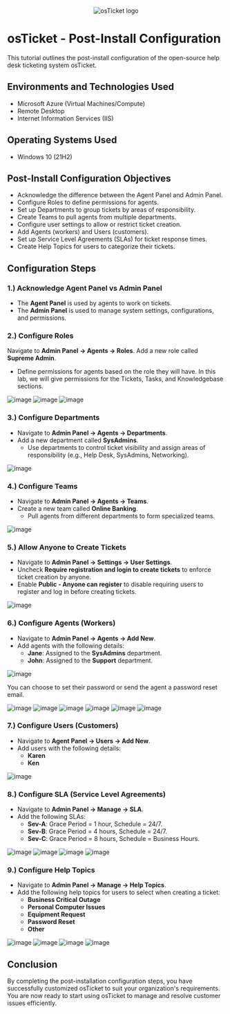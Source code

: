 <p align="center">
<img src="https://i.imgur.com/Clzj7Xs.png" alt="osTicket logo"/>
</p>

<h1>osTicket - Post-Install Configuration</h1>
This tutorial outlines the post-install configuration of the open-source help desk ticketing system osTicket.<br />


<h2>Environments and Technologies Used</h2>

- Microsoft Azure (Virtual Machines/Compute)
- Remote Desktop
- Internet Information Services (IIS)

<h2>Operating Systems Used </h2>

- Windows 10</b> (21H2)

<h2>Post-Install Configuration Objectives</h2>

- Acknowledge the difference between the Agent Panel and Admin Panel.
- Configure Roles to define permissions for agents.
- Set up Departments to group tickets by areas of responsibility.
- Create Teams to pull agents from multiple departments.
- Configure user settings to allow or restrict ticket creation.
- Add Agents (workers) and Users (customers).
- Set up Service Level Agreements (SLAs) for ticket response times.
- Create Help Topics for users to categorize their tickets.

<h2>Configuration Steps</h2>

<h3>1.) Acknowledge Agent Panel vs Admin Panel</h3>

- The **Agent Panel** is used by agents to work on tickets.
- The **Admin Panel** is used to manage system settings, configurations, and permissions.

<h3>2.) Configure Roles</h3>

Navigate to **Admin Panel -> Agents -> Roles**.
Add a new role called **Supreme Admin**.
- Define permissions for agents based on the role they will have. In this lab, we will give permissions for the Tickets, Tasks, and Knowledgebase sections.

![image](https://github.com/user-attachments/assets/f35bc5e4-c261-4dac-88b3-f993077ccb75)
![image](https://github.com/user-attachments/assets/e9edc228-1bc3-4700-8467-c34e2709784a)
![image](https://github.com/user-attachments/assets/0e25a3d3-83d5-4f71-a2cd-d7cb37a41084)

<h3>3.) Configure Departments</h3>

- Navigate to **Admin Panel -> Agents -> Departments**.
- Add a new department called **SysAdmins**.
  - Use departments to control ticket visibility and assign areas of responsibility (e.g., Help Desk, SysAdmins, Networking).

![image](https://github.com/user-attachments/assets/795b04ed-5e3f-4ccd-8809-2fbdc4b39982)

<h3>4.) Configure Teams</h3>

- Navigate to **Admin Panel -> Agents -> Teams**.
- Create a new team called **Online Banking**.
  - Pull agents from different departments to form specialized teams.
 
![image](https://github.com/user-attachments/assets/fda3ccdc-1e28-4094-a89a-98f0a117cfba)

<h3>5.) Allow Anyone to Create Tickets</h3>

- Navigate to **Admin Panel -> Settings -> User Settings**.
- Uncheck **Require registration and login to create tickets** to enforce ticket creation by anyone.
- Enable **Public - Anyone can register** to disable requiring users to register and log in before creating tickets.

![image](https://github.com/user-attachments/assets/503a33ee-ca11-4a6b-9e52-7eff9b7e8b7d)

<h3>6.) Configure Agents (Workers)</h3>

- Navigate to **Admin Panel -> Agents -> Add New**.
- Add agents with the following details:
  - **Jane**: Assigned to the **SysAdmins** department.
  - **John**: Assigned to the **Support** department.

![image](https://github.com/user-attachments/assets/f6281848-c101-4ecc-8bc9-db0d3ba64c52)

You can choose to set their password or send the agent a password reset email.

![image](https://github.com/user-attachments/assets/907fbc14-b019-4915-8de0-521198eb70c8)
![image](https://github.com/user-attachments/assets/0b8ac0b3-13cc-4389-bc04-f726d621b2bf)
![image](https://github.com/user-attachments/assets/bb86f39a-ddc1-49a4-b778-0004f6b13623)
![image](https://github.com/user-attachments/assets/24862b99-9fea-42ff-9775-e723eda9135e)
![image](https://github.com/user-attachments/assets/ee7c8118-d758-42ca-8925-7929a3073f40)
![image](https://github.com/user-attachments/assets/1acf0a10-f4da-4053-964a-0f86f67196df)

<h3>7.) Configure Users (Customers)</h3>

- Navigate to **Agent Panel -> Users -> Add New**.
- Add users with the following details:
  - **Karen**
  - **Ken**

![image](https://github.com/user-attachments/assets/02783eec-5b09-445b-92f4-1f5be8cd7b9c)

<h3>8.) Configure SLA (Service Level Agreements)</h3>

- Navigate to **Admin Panel -> Manage -> SLA**.
- Add the following SLAs:
  - **Sev-A**: Grace Period = 1 hour, Schedule = 24/7.
  - **Sev-B**: Grace Period = 4 hours, Schedule = 24/7.
  - **Sev-C**: Grace Period = 8 hours, Schedule = Business Hours.
 
![image](https://github.com/user-attachments/assets/c169353a-63ad-4a41-b021-0da963832245)
![image](https://github.com/user-attachments/assets/7bc6d45b-e139-421c-b1c3-c3216aeeecfd)
![image](https://github.com/user-attachments/assets/2108c7c6-8437-4ef7-a0f5-9b925017983f)
![image](https://github.com/user-attachments/assets/e8d8be12-02a9-4bd3-8c9d-4fda83f4722c)

<h3>9.) Configure Help Topics</h3>

- Navigate to **Admin Panel -> Manage -> Help Topics**.
- Add the following help topics for users to select when creating a ticket:
  - **Business Critical Outage**
  - **Personal Computer Issues**
  - **Equipment Request**
  - **Password Reset**
  - **Other**

![image](https://github.com/user-attachments/assets/d873e863-5eb4-421f-b7bd-3f362582ce7d)
![image](https://github.com/user-attachments/assets/518798e0-d1b0-4f2a-ab55-a2c32eb0fbe4)
![image](https://github.com/user-attachments/assets/3a5f9e7b-f3d0-4366-87ee-a343adecfe5a)
![image](https://github.com/user-attachments/assets/e87f656e-bc24-4b12-851a-dea3cc16e4b1)

<h2>Conclusion</h2>

By completing the post-installation configuration steps, you have successfully customized osTicket to suit your organization's requirements. You are now ready to start using osTicket to manage and resolve customer issues efficiently.
